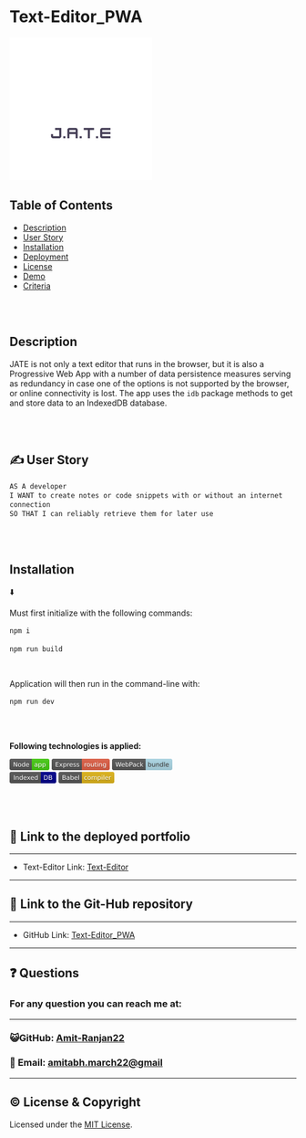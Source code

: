 # Text-Editor_PWA

<img src="Develop/client/src/images/logo.png" width = "250">

## Table of Contents

- [Description](#description)
- [User Story](#user-story)
- [Installation](#installation)
- [Deployment](#deployment)
- [License](#license)
- [Demo](#demo)
- [Criteria](#criteria)

<br />
<br />

## Description

JATE is not only a text editor that runs in the browser, but it is also a Progressive Web App with a number of data persistence measures serving as redundancy in case one of the options is not supported by the browser, or online connectivity is lost. The app uses the `idb` package methods to get and store data to an IndexedDB database.

<br />
<br />

## ✍️ User Story

```
AS A developer
I WANT to create notes or code snippets with or without an internet connection
SO THAT I can reliably retrieve them for later use
```

<br />
<br />

## Installation

⬇️

Must first initialize with the following commands:

```
npm i

npm run build
```

<br />

Application will then run in the command-line with:

```
npm run dev
```

<br />
<br />

**Following technologies is applied:**

[<img src="./assets/images/node.svg" height="20px">](https://nodejs.org/en/) [<img src="./assets/images/express.svg" height="20px">](https://www.npmjs.com/package/express) [<img src="./assets/images/webpack.svg" height="20px">](https://webpack.js.org/)  
[<img src="./assets/images/indexeddb.svg" height="20px">](https://developer.mozilla.org/en-US/docs/Web/API/IndexedDB_API) [<img src="./assets/images/babel.svg" height="20px">](https://babeljs.io/)

<br />
<br />

## 🔌 Link to the deployed portfolio

---

- Text-Editor Link: [Text-Editor](https://git.heroku.com/whispering-bayou-56443.git)

---

## 🔌 Link to the Git-Hub repository

---

- GitHub Link: [
  Text-Editor_PWA](https://github.com/Amit-Ranjan22/Text-Editor_PWA.git)

---

<h2 id='questions'>❓ Questions</h2>

<h3>For any question you can reach me at:</h3>

---

<h3>😺GitHub: <a href='https://github.com/Amit-Ranjan22'>Amit-Ranjan22</a></h3>

<h3>📩 Email: <a href='https://mail.google.com/'>amitabh.march22@gmail</a></h3>

---

## ©️ License & Copyright

Licensed under the [MIT License](License-Copyright/LICENSE).
